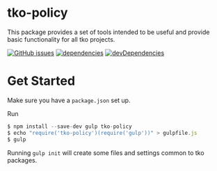 # tko-policy

This package provides a set of tools intended to be useful
and provide basic functionality for all tko projects.

[![GitHub issues](https://img.shields.io/github/issues/knockout/tko-policy.svg?maxAge=36000)](https://github.com/knockout/tko-policy/issues)
[![dependencies](https://img.shields.io/david/knockout/tko-policy.svg?maxAge=36000)](https://david-dm.org/knockout/tko-policy)
[![devDependencies](https://img.shields.io/david/dev/knockout/tko-policy.svg?maxAge=36000)](https://david-dm.org/knockout/tko-policy#info=devDependencies)

# Get Started

Make sure you have a `package.json` set up. 

Run

```javascript
$ npm install --save-dev gulp tko-policy
$ echo "require('tko-policy')(require('gulp'))" > gulpfile.js
$ gulp
```

Running `gulp init` will create some files and settings common to tko packages.

